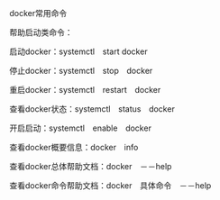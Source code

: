 docker常用命令

帮助启动类命令：

启动docker：systemctl　start docker

停止docker：systemctl　stop　docker

重启docker：systemctl　restart　docker

查看docker状态：systemctl　status　docker

开启启动：systemctl　enable　docker

查看docker概要信息：docker　info

查看docker总体帮助文档：docker　－－help

查看docker命令帮助文档：docker　具体命令　－－help































